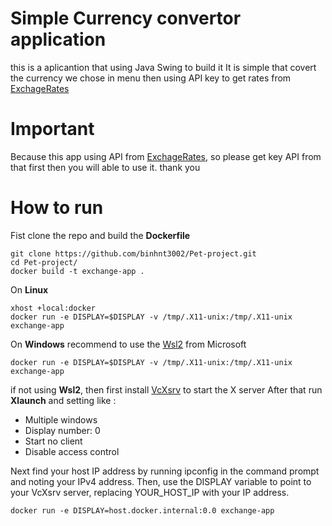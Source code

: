 # Simple Currency convertor application
this is a aplicantion that using Java Swing to build it
It is simple that covert the currency we chose in menu then using API key to get rates from [ExchageRates](https://exchangeratesapi.io/)
# Important
Because this app using API from [ExchageRates](https://exchangeratesapi.io/), so please get key API from that first then you will able to use it. thank you
# How to run 
Fist clone the repo and build the **Dockerfile**
```
git clone https://github.com/binhnt3002/Pet-project.git
cd Pet-project/
docker build -t exchange-app .
```
On **Linux** 
```
xhost +local:docker
docker run -e DISPLAY=$DISPLAY -v /tmp/.X11-unix:/tmp/.X11-unix exchange-app
```
On **Windows** recommend to use the [Wsl2](https://learn.microsoft.com/en-us/windows/wsl/install) from Microsoft
```
docker run -e DISPLAY=$DISPLAY -v /tmp/.X11-unix:/tmp/.X11-unix exchange-app
```
if not using **Wsl2**, then first install [VcXsrv](https://sourceforge.net/projects/vcxsrv/) to start the X server
After that run **Xlaunch** and setting like :
 - Multiple windows
 - Display number: 0
 - Start no client
 - Disable access control

Next find your host IP address by running ipconfig in the command prompt and noting your IPv4 address. Then, use the DISPLAY variable to point to your VcXsrv server, replacing YOUR_HOST_IP with your IP address.
```
docker run -e DISPLAY=host.docker.internal:0.0 exchange-app
```
